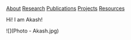[About](About.md) [Research](Research.md) [Publications](Publications.md) [Projects](Projects.md) [Resources](Resources.md)



Hi! I am Akash!

![](Photo - Akash.jpg)



